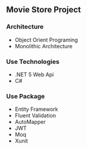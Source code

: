 ## Movie Store Project

### Architecture
* Object Orient Programing
* Monolithic Architecture

### Use Technologies
* .NET 5 Web Api
* C#

### Use Package
* Entity Framework
* Fluent Validation
* AutoMapper
* JWT
* Moq
* Xunit

